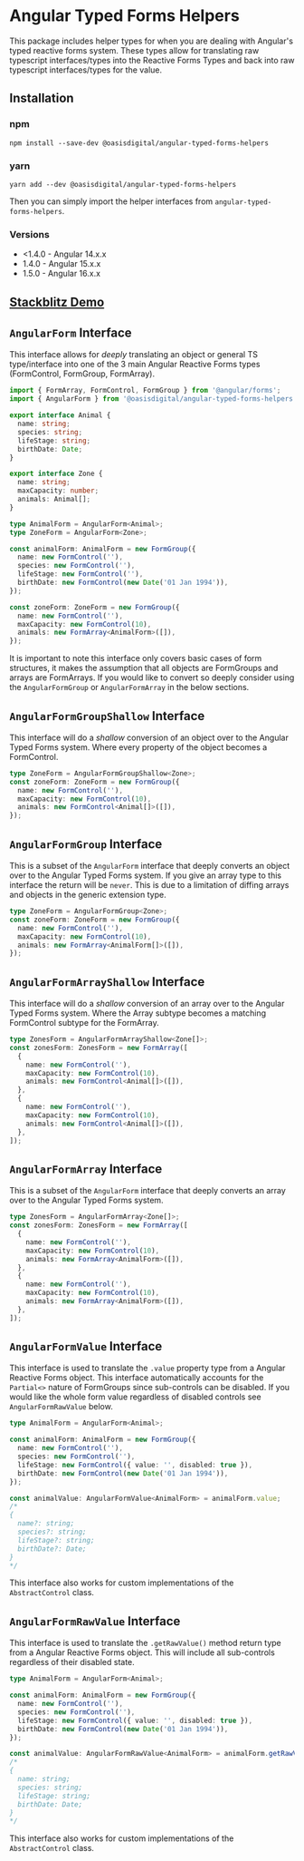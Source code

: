 # Angular Typed Forms Helpers

This package includes helper types for when you are dealing with Angular's typed reactive forms
system. These types allow for translating raw typescript interfaces/types into the Reactive Forms
Types and back into raw typescript interfaces/types for the value.

## Installation

### npm

`npm install --save-dev @oasisdigital/angular-typed-forms-helpers`

### yarn

`yarn add --dev @oasisdigital/angular-typed-forms-helpers`

Then you can simply import the helper interfaces from `angular-typed-forms-helpers`.

### Versions

- <1.4.0 - Angular 14.x.x
- 1.4.0 - Angular 15.x.x
- 1.5.0 - Angular 16.x.x

## [Stackblitz Demo](https://stackblitz.com/edit/angular-typed-forms-helpers-demo?file=src%2Fapp%2Fapp.component.ts)

## `AngularForm` Interface

This interface allows for _deeply_ translating an object or general TS type/interface into one of
the 3 main Angular Reactive Forms types (FormControl, FormGroup, FormArray).

```ts
import { FormArray, FormControl, FormGroup } from '@angular/forms';
import { AngularForm } from '@oasisdigital/angular-typed-forms-helpers';

export interface Animal {
  name: string;
  species: string;
  lifeStage: string;
  birthDate: Date;
}

export interface Zone {
  name: string;
  maxCapacity: number;
  animals: Animal[];
}

type AnimalForm = AngularForm<Animal>;
type ZoneForm = AngularForm<Zone>;

const animalForm: AnimalForm = new FormGroup({
  name: new FormControl(''),
  species: new FormControl(''),
  lifeStage: new FormControl(''),
  birthDate: new FormControl(new Date('01 Jan 1994')),
});

const zoneForm: ZoneForm = new FormGroup({
  name: new FormControl(''),
  maxCapacity: new FormControl(10),
  animals: new FormArray<AnimalForm>([]),
});
```

It is important to note this interface only covers basic cases of form structures, it makes the
assumption that all objects are FormGroups and arrays are FormArrays. If you would like to convert
so deeply consider using the `AngularFormGroup` or `AngularFormArray` in the below sections.

## `AngularFormGroupShallow` Interface

This interface will do a _shallow_ conversion of an object over to the Angular Typed Forms system.
Where every property of the object becomes a FormControl.

```ts
type ZoneForm = AngularFormGroupShallow<Zone>;
const zoneForm: ZoneForm = new FormGroup({
  name: new FormControl(''),
  maxCapacity: new FormControl(10),
  animals: new FormControl<Animal[]>([]),
});
```

## `AngularFormGroup` Interface

This is a subset of the `AngularForm` interface that deeply converts an object over to the Angular
Typed Forms system. If you give an array type to this interface the return will be `never`. This is
due to a limitation of diffing arrays and objects in the generic extension type.

```ts
type ZoneForm = AngularFormGroup<Zone>;
const zoneForm: ZoneForm = new FormGroup({
  name: new FormControl(''),
  maxCapacity: new FormControl(10),
  animals: new FormArray<AnimalForm[]>([]),
});
```

## `AngularFormArrayShallow` Interface

This interface will do a _shallow_ conversion of an array over to the Angular Typed Forms system.
Where the Array subtype becomes a matching FormControl subtype for the FormArray.

```ts
type ZonesForm = AngularFormArrayShallow<Zone[]>;
const zonesForm: ZonesForm = new FormArray([
  {
    name: new FormControl(''),
    maxCapacity: new FormControl(10),
    animals: new FormControl<Animal[]>([]),
  },
  {
    name: new FormControl(''),
    maxCapacity: new FormControl(10),
    animals: new FormControl<Animal[]>([]),
  },
]);
```

## `AngularFormArray` Interface

This is a subset of the `AngularForm` interface that deeply converts an array over to the Angular
Typed Forms system.

```ts
type ZonesForm = AngularFormArray<Zone[]>;
const zonesForm: ZonesForm = new FormArray([
  {
    name: new FormControl(''),
    maxCapacity: new FormControl(10),
    animals: new FormArray<AnimalForm>([]),
  },
  {
    name: new FormControl(''),
    maxCapacity: new FormControl(10),
    animals: new FormArray<AnimalForm>([]),
  },
]);
```

## `AngularFormValue` Interface

This interface is used to translate the `.value` property type from a Angular Reactive Forms object.
This interface automatically accounts for the `Partial<>` nature of FormGroups since sub-controls
can be disabled. If you would like the whole form value regardless of disabled controls see
`AngularFormRawValue` below.

```ts
type AnimalForm = AngularForm<Animal>;

const animalForm: AnimalForm = new FormGroup({
  name: new FormControl(''),
  species: new FormControl(''),
  lifeStage: new FormControl({ value: '', disabled: true }),
  birthDate: new FormControl(new Date('01 Jan 1994')),
});

const animalValue: AngularFormValue<AnimalForm> = animalForm.value;
/*
{
  name?: string;
  species?: string;
  lifeStage?: string;
  birthDate?: Date;
}
*/
```

This interface also works for custom implementations of the `AbstractControl` class.

## `AngularFormRawValue` Interface

This interface is used to translate the `.getRawValue()` method return type from a Angular Reactive
Forms object. This will include all sub-controls regardless of their disabled state.

```ts
type AnimalForm = AngularForm<Animal>;

const animalForm: AnimalForm = new FormGroup({
  name: new FormControl(''),
  species: new FormControl(''),
  lifeStage: new FormControl({ value: '', disabled: true }),
  birthDate: new FormControl(new Date('01 Jan 1994')),
});

const animalValue: AngularFormRawValue<AnimalForm> = animalForm.getRawValue();
/*
{
  name: string;
  species: string;
  lifeStage: string;
  birthDate: Date;
}
*/
```

This interface also works for custom implementations of the `AbstractControl` class.

